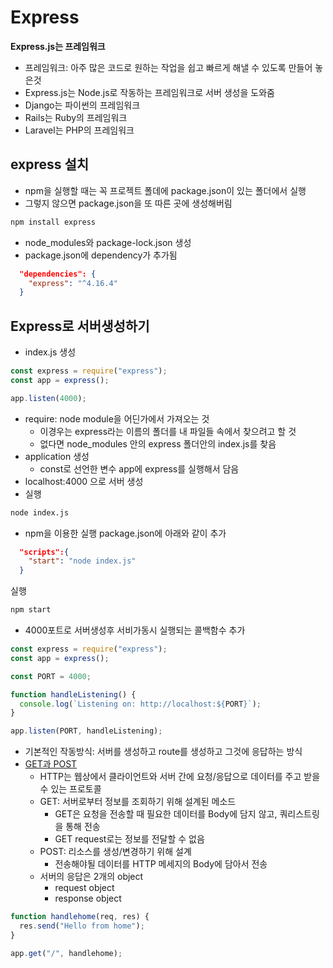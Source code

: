 # Express

**Express.js는 프레임워크**

- 프레임워크: 아주 많은 코드로 원하는 작업을 쉽고 빠르게 해낼 수 있도록 만들어 놓은것
- Express.js는 Node.js로 작동하는 프레임워크로 서버 생성을 도와줌
- Django는 파이썬의 프레임워크
- Rails는 Ruby의 프레임워크
- Laravel는 PHP의 프레임워크

## express 설치

- npm을 실행할 때는 꼭 프로젝트 폴데에 package.json이 있는 폴더에서 실행
- 그렇지 않으면 package.json을 또 따른 곳에 생성해버림

```sh
npm install express
```

- node_modules와 package-lock.json 생성
- package.json에 dependency가 추가됨

```json
  "dependencies": {
    "express": "^4.16.4"
  }
```

## Express로 서버생성하기

- index.js 생성

```js
const express = require("express");
const app = express();

app.listen(4000);
```

- require: node module을 어딘가에서 가져오는 것
  - 이경우는 express라는 이름의 폴더를 내 파일들 속에서 찾으려고 할 것
  - 없다면 node_modules 안의 express 폴더안의 index.js를 찾음
- application 생성
  - const로 선언한 변수 app에 express를 실행해서 담음
- localhost:4000 으로 서버 생성
- 실행

```sh
node index.js
```

- npm을 이용한 실행
  package.json에 아래와 같이 추가

```json
  "scripts":{
    "start": "node index.js"
  }
```

실행

```sh
npm start
```

- 4000포트로 서버생성후 서비가동시 실행되는 콜백함수 추가

```js
const express = require("express");
const app = express();

const PORT = 4000;

function handleListening() {
  console.log(`Listening on: http://localhost:${PORT}`);
}

app.listen(PORT, handleListening);
```

- 기본적인 작동방식: 서버를 생성하고 route를 생성하고 그것에 응답하는 방식
- [GET과 POST](https://hongsii.github.io/2017/08/02/what-is-the-difference-get-and-post/)
  - HTTP는 웹상에서 클라이언트와 서버 간에 요청/응답으로 데이터를 주고 받을 수 있는 프로토콜
  - GET: 서버로부터 정보를 조회하기 위해 설계된 메소드
    - GET은 요청을 전송할 때 필요한 데이터를 Body에 담지 않고, 쿼리스트링을 통해 전송
    - GET request로는 정보를 전달할 수 없음
  - POST: 리소스를 생성/변경하기 위해 설계
    - 전송해야될 데이터를 HTTP 메세지의 Body에 담아서 전송
  - 서버의 응답은 2개의 object
    - request object
    - response object

```js
function handlehome(req, res) {
  res.send("Hello from home");
}

app.get("/", handlehome);
```
